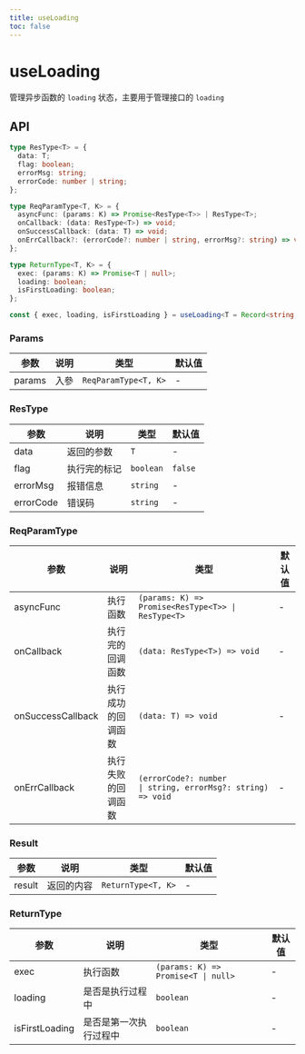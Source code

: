 ```yaml
---
title: useLoading
toc: false
---
```


# useLoading

管理异步函数的 `loading` 状态，主要用于管理接口的 `loading`

<code src="./demo.tsx"></code>

## API

```typescript
type ResType<T> = {
  data: T;
  flag: boolean;
  errorMsg: string;
  errorCode: number | string;
};

type ReqParamType<T, K> = {
  asyncFunc: (params: K) => Promise<ResType<T>> | ResType<T>;
  onCallback: (data: ResType<T>) => void;
  onSuccessCallback: (data: T) => void;
  onErrCallback?: (errorCode?: number | string, errorMsg?: string) => void;
};

type ReturnType<T, K> = {
  exec: (params: K) => Promise<T | null>;
  loading: boolean;
  isFirstLoading: boolean;
};

const { exec, loading, isFirstLoading } = useLoading<T = Record<string, any>, K = Record<string, any>>({ asyncFunc, onCallback, onSuccessCallback, onErrCallback }: ReqParamType<T, K>):  ReturnType<T, K>;
```

### Params

| 参数   | 说明 | 类型                 | 默认值 |
| ------ | ---- | -------------------- | ------ |
| params | 入參 | `ReqParamType<T, K>` | -      |

### ResType

| 参数      | 说明         | 类型      | 默认值  |
| --------- | ------------ | --------- | ------- |
| data      | 返回的参数   | `T`       | -       |
| flag      | 执行完的标记 | `boolean` | `false` |
| errorMsg  | 报错信息     | `string`  | -       |
| errorCode | 错误码       | `string`  | -       |

### ReqParamType

| 参数              | 说明               | 类型                                | 默认值                              |
| ----------------- | ------------------ | ----------------------------------- | ----------------------------------- |
| asyncFunc         | 执行函数           | `(params: K) => Promise<ResType<T>> \| ResType<T>`                         | - |
| onCallback        | 执行完的回调函数   | `(data: ResType<T>) => void`        | -                                   |
| onSuccessCallback | 执行成功的回调函数 | `(data: T) => void`                 | -                                   |
| onErrCallback     | 执行失败的回调函数 | `(errorCode?: number                \| string, errorMsg?: string) => void` | - |

### Result

| 参数   | 说明       | 类型               | 默认值 |
| ------ | ---------- | ------------------ | ------ |
| result | 返回的内容 | `ReturnType<T, K>` | -      |


### ReturnType

| 参数           | 说明                   | 类型                      | 默认值 |
| -------------- | ---------------------- | ------------------------- | ------ |
| exec           | 执行函数               | `(params: K) => Promise<T \| null>` | - |
| loading        | 是否是执行过程中       | `boolean`                 | -      |
| isFirstLoading | 是否是第一次执行过程中 | `boolean`                 | -      |


